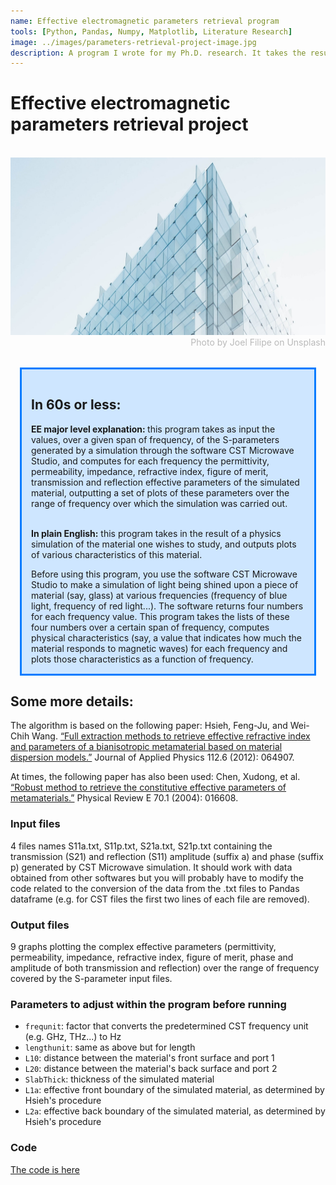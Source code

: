 ```yaml
---
name: Effective electromagnetic parameters retrieval program
tools: [Python, Pandas, Numpy, Matplotlib, Literature Research]
image: ../images/parameters-retrieval-project-image.jpg
description: A program I wrote for my Ph.D. research. It takes the results of some material's simulation, and uses those results to compute and plot the material's effective parameters (permittivity, permeability...).
---
```


<h1><b>Effective electromagnetic parameters retrieval project</b></h1>
<br>
<img src="../images/parameters-retrieval-project-image.jpg">
<div style="color: #BABABA; text-align:right">Photo by Joel Filipe on Unsplash</div>
<br>
<div style="background-color: #CEE6FF; border-width: 3px; border-color: #007BFF; border-style:solid; margin: 15px; padding: 15px">
<h2> In 60s or less:</h2>
  <div><b>EE major level explanation: </b>this program takes as input the values, over a given span of frequency, of the S-parameters generated by a simulation through the software CST Microwave Studio, and computes for each frequency the permittivity, permeability, impedance, refractive index, figure of merit, transmission and reflection effective parameters of the simulated material, outputting a set of plots of these parameters over the range of frequency over which the simulation was carried out.</div>
  <br>
  <p><b>In plain English:</b> this program takes in the result of a physics simulation of the material one wishes to study, and outputs plots of various characteristics of this material.</p>
  <div>Before using this program, you use the software CST Microwave Studio to make a simulation of light being shined upon a piece of material (say, glass) at various frequencies (frequency of blue light, frequency of red light...). The software returns four numbers for each frequency value. This program takes the lists of these four numbers over a certain span of frequency, computes physical characteristics (say, a value that indicates how much the material responds to magnetic waves) for each frequency and plots those characteristics as a function of frequency.</div>
</div>

<h2>Some more details:</h2>

The algorithm is based on the following paper:
Hsieh, Feng-Ju, and Wei-Chih Wang. [“Full extraction methods to retrieve effective refractive index and parameters of a bianisotropic metamaterial based on material dispersion models.”](https://aip.scitation.org/doi/full/10.1063/1.4752753?casa_token=xHGlMD94FbIAAAAA:YY1Ut2BzOVvrJ2qaQ4nMWqiqxmrBD1l0O9t8Xw53Yyu23K_guoP_HquBqAJgzXakLQQ6yrj8ZQE) Journal of Applied Physics 112.6 (2012): 064907.

At times, the following paper has also been used:
Chen, Xudong, et al. [“Robust method to retrieve the constitutive effective parameters of metamaterials.”](https://journals.aps.org/pre/pdf/10.1103/PhysRevE.70.016608?casa_token=wiemJYko8UIAAAAA%3AUivAP2Ai1PFI3QWCJXhM4SQNVA4Jrnw00TD1ZYq_kmcPPaWSWoHZg30TKz7d2ue_n-eBoHKt-Hiz_g) Physical Review E 70.1 (2004): 016608.

### Input files
4 files names S11a.txt, S11p.txt, S21a.txt, S21p.txt containing the transmission (S21) and reflection (S11) amplitude (suffix a) and phase (suffix p) generated by CST Microwave simulation. It should work with data obtained from other softwares but you will probably have to modify the code related to the conversion of the data from the .txt files to Pandas dataframe (e.g. for CST files the first two lines of each file are removed).

### Output files
9 graphs plotting the complex effective parameters (permittivity, permeability, impedance, refractive index, figure of merit, phase and amplitude of both transmission and reflection) over the range of frequency covered by the S-parameter input files.

### Parameters to adjust within the program before running
- `frequnit`: factor that converts the predetermined CST frequency unit (e.g. GHz, THz...) to Hz
- `lengthunit`: same as above but for length
- `L10`: distance between the material's front surface and port 1
- `L20`: distance between the material's back surface and port 2
- `SlabThick`: thickness of the simulated material
- `L1a`: effective front boundary of the simulated material, as determined by Hsieh's procedure
- `L2a`: effective back boundary of the simulated material, as determined by Hsieh's procedure

### Code
[The code is here](https://github.com/Rufski/PhD_work_Effective_parameters_retrieval_program)


